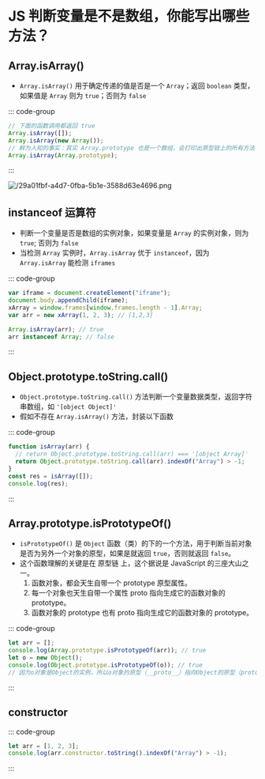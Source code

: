 # JS 判断变量是不是数组，你能写出哪些方法？

<article-info/>

## Array.isArray()

- `Array.isArray()` 用于确定传递的值是否是一个 `Array`；返回 `boolean` 类型，如果值是 `Array` 则为 `true`；否则为 `false`

::: code-group

```js
// 下面的函数调用都返回 true
Array.isArray([]);
Array.isArray(new Array());
// 鲜为人知的事实：其实 Array.prototype 也是一个数组，会打印出原型链上的所有方法
Array.isArray(Array.prototype);
```

:::

![/29a01fbf-a4d7-0fba-5b1e-3588d63e4696.png](/29a01fbf-a4d7-0fba-5b1e-3588d63e4696.png)

## instanceof 运算符

- 判断一个变量是否是数组的实例对象，如果变量是 `Array` 的实例对象，则为 `true`; 否则为 `false`
- 当检测 `Array` 实例时，`Array.isArray` 优于 `instanceof`，因为 `Array.isArray` 能检测 `iframes`

::: code-group

```js
var iframe = document.createElement("iframe");
document.body.appendChild(iframe);
xArray = window.frames[window.frames.length - 1].Array;
var arr = new xArray(1, 2, 3); // [1,2,3]

Array.isArray(arr); // true
arr instanceof Array; // false
```

:::

## Object.prototype.toString.call()

- `Object.prototype.toString.call()` 方法判断一个变量数据类型，返回字符串数组，如 `'[object Object]'`
- 假如不存在 `Array.isArray()` 方法，封装以下函数

::: code-group

```js
function isArray(arr) {
  // return Object.prototype.toString.call(arr) === '[object Array]'
  return Object.prototype.toString.call(arr).indexOf("Array") > -1;
}
const res = isArray([]);
console.log(res);
```

:::

## Array.prototype.isPrototypeOf()

- `isPrototypeOf()` 是 `Object` 函数（类）的下的一个方法，用于判断当前对象是否为另外一个对象的原型，如果是就返回 `true`，否则就返回 `false`。
- 这个函数理解的关键是在 <imp-text-success>原型链</imp-text-success> 上，这个据说是 JavaScript 的三座大山之一。
  1.  函数对象，都会天生自带一个 <imp-text-success>prototype</imp-text-success> 原型属性。
  2.  每一个对象也天生自带一个属性 <imp-text-success>proto</imp-text-success> 指向生成它的函数对象的 <imp-text-success>prototype</imp-text-success>。
  3.  函数对象的 <imp-text-success>prototype</imp-text-success> 也有 <imp-text-success>proto</imp-text-success> 指向生成它的函数对象的 <imp-text-success>prototype</imp-text-success>。

::: code-group

```js
let arr = [];
console.log(Array.prototype.isPrototypeOf(arr)); // true
let o = new Object();
console.log(Object.prototype.isPrototypeOf(o)); // true
// 因为o对象是Object的实例，所以o对象的原型（__proto__）指向Object的原型（prototype），上面会输出true。
```

:::

## constructor

::: code-group

```js
let arr = [1, 2, 3];
console.log(arr.constructor.toString().indexOf("Array") > -1);
```

:::
